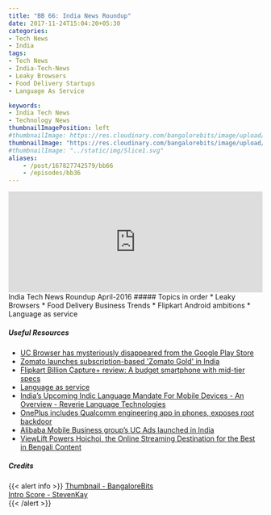 ```yaml
---
title: "BB 66: India News Roundup"
date: 2017-11-24T15:04:20+05:30
categories:
- Tech News
- India
tags:
- Tech News
- India-Tech-News
- Leaky Browsers
- Food Delivery Startups
- Language As Service

keywords:
- India Tech News
- Technology News
thumbnailImagePosition: left
#thumbnailImage: https://res.cloudinary.com/bangalorebits/image/upload/w_600,h_600,c_fill,r_50/v1517410298/bb-episode-assets/bb-generic-thumbnail.png
thumbnailImage: "https://res.cloudinary.com/bangalorebits/image/upload/w_600,h_600,c_fill,r_50/v1518006932/bb-episode-assets/bb-news-thumbnail_wk4v4x.png"
#thumbnailImage: "../static/img/Slice1.svg"
aliases:
    - /post/167827742579/bb66
    - /episodes/bb36
---
```

<iframe frameborder='0' height='200px' scrolling='no' seamless src='https://embed.simplecast.com/b46a4897?color=f5f5f5' width='100%'></iframe>
<BR>
India Tech News Roundup April-2016
<!--more-->
##### Topics in order
*   Leaky Browsers
*   Food Delivery Business Trends
*   Flipkart Android ambitions
*   Language as service

##### Useful Resources

*   [UC Browser has mysteriously disappeared from the Google Play Store](https://www.androidauthority.com/uc-browser-removed-download-google-play-store-814694)
*   [Zomato launches subscription-based 'Zomato Gold' in India](https://economictimes.indiatimes.com/small-biz/startups/zomato-launches-subscription-based-zomato-gold-in-india/articleshow/61648135.cms)
*   [Flipkart Billion Capture+ review: A budget smartphone with mid-tier specs](http://www.business-standard.com/article/technology/flipkart-billion-capture-review-a-budget-smartphone-with-mid-tier-specs-117111500247_1.html)
*   [Language as service](http://reverieinc.com/laas/)
*   [India’s Upcoming Indic Language Mandate For Mobile Devices - An Overview - Reverie Language Technologies](http://reverieinc.com/indic-language-mandate-intro/)
*   [OnePlus includes Qualcomm engineering app in phones, exposes root backdoor](https://arstechnica.com/gadgets/2017/11/oneplus-engineering-apk-exposes-backdoor-to-root-access/)
*   [Alibaba Mobile Business group’s UC Ads launched in India](http://www.livemint.com/Technology/FdOeiZaaVoVE69Mhpz0QyJ/Alibaba-Mobile-Business-group-launches-UC-Ads-in-India.html)
*   [ViewLift Powers Hoichoi, the Online Streaming Destination for the Best in Bengali Content](http://www.prnewswire.co.in/news-releases/viewlift-powers-hoichoi-the-online-streaming-destination-for-the-best-in-bengali-content-646035283.html)

##### Credits

{{< alert info  >}}
  [Thumbnail - BangaloreBits](https://bangalorebis.in) <BR>
  [Intro Score - StevenKay](https://plus.google.com/+StevenKay_Detachment)<BR>
{{< /alert >}}
